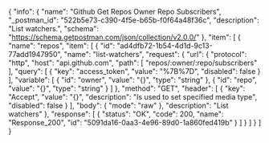 {
  "info": {
    "name": "Github Get Repos Owner Repo Subscribers",
    "_postman_id": "522b5e73-c390-4f5e-b65b-f0f64a48f36c",
    "description": "List watchers.",
    "schema": "https://schema.getpostman.com/json/collection/v2.0.0/"
  },
  "item": [
    {
      "name": "repos",
      "item": [
        {
          "id": "ad4dfb72-1b54-4d1d-9c13-77add1947950",
          "name": "list-watchers",
          "request": {
            "url": {
              "protocol": "http",
              "host": "api.github.com",
              "path": [
                "repos/:owner/:repo/subscribers"
              ],
              "query": [
                {
                  "key": "access_token",
                  "value": "%7B%7D",
                  "disabled": false
                }
              ],
              "variable": [
                {
                  "id": "owner",
                  "value": "{}",
                  "type": "string"
                },
                {
                  "id": "repo",
                  "value": "{}",
                  "type": "string"
                }
              ]
            },
            "method": "GET",
            "header": [
              {
                "key": "Accept",
                "value": "{}",
                "description": "Is used to set specified media type",
                "disabled": false
              }
            ],
            "body": {
              "mode": "raw"
            },
            "description": "List watchers"
          },
          "response": [
            {
              "status": "OK",
              "code": 200,
              "name": "Response_200",
              "id": "5091da16-0aa3-4e96-89d0-1a860fed419b"
            }
          ]
        }
      ]
    }
  ]
}